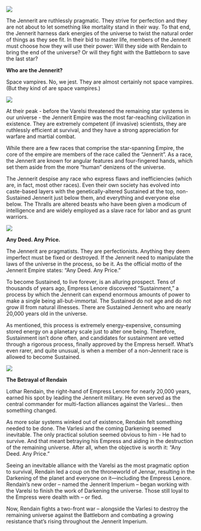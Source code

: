 <img src="jennerit_logo.jpg">

The Jennerit are ruthlessly pragmatic. They strive for perfection and they are not about to let something like mortality stand in their way. To that end, the Jennerit harness dark energies of the universe to twist the natural order of things as they see fit. In their bid to master life, members of the Jennerit must choose how they will use their power: Will they side with Rendain to bring the end of the universe? Or will they fight with the Battleborn to save the last star?

**Who are the Jennerit?**

Space vampires. No, we jest. They are almost certainly not space vampires. (But they kind of are space vampires.)

<img src="rando-screen.jpg">

At their peak - before the Varelsi threatened the remaining star systems in our universe - the Jennerit Empire was the most far-reaching civilization in existence.  They are extremely competent (if invasive) scientists, they are ruthlessly efficient at survival, and they have a strong appreciation for warfare and martial combat.

While there are a few races that comprise the star-spanning Empire, the core of the empire are members of the race called the “Jennerit”. As a race, the Jennerit are known for angular features and four-fingered hands, which set them aside from the more “human” denizens of the universe.

The Jennerit despise any race who express flaws and inefficiencies (which are, in fact, most other races). Even their own society has evolved into caste-based layers with the genetically-altered Sustained at the top, non-Sustained Jennerit just below them, and everything and everyone else below.  The Thralls are altered beasts who have been given a modicum of intelligence and are widely employed as a slave race for labor and as grunt warriors.

<img src="building_layout_sketch.jpg">

**Any Deed. Any Price.**

The Jennerit are pragmatists. They are perfectionists. Anything they deem imperfect must be fixed or destroyed. If the Jennerit need to manipulate the laws of the universe in the process, so be it. As the official motto of the Jennerit Empire states: “Any Deed. Any Price.”

To become Sustained, to live forever, is an alluring prospect. Tens of thousands of years ago, Empress Lenore discovered “Sustainment,” a process by which the Jennerit can expend enormous amounts of power to make a single being all-but-immortal.  The Sustained do not age and do not grow ill from natural illnesses. There are Sustained Jennerit who are nearly 20,000 years old in the universe.

As mentioned, this process is extremely energy-expensive, consuming stored energy on a planetary scale just to alter one being. Therefore, Sustainment isn’t done often, and candidates for sustainment are vetted through a rigorous process, finally approved by the Empress herself. What’s even rarer, and quite unusual, is when a member of a non-Jennerit race is allowed to become Sustained.

<img src="Rendain_Concept.jpg">

**The Betrayal of Rendain**

Lothar Rendain, the right-hand of Empress Lenore for nearly 20,000 years, earned his spot by leading the Jennerit military. He even served as the central commander for multi-faction alliances against the Varlesi… then something changed.

As more solar systems winked out of existence, Rendain felt something needed to be done. The Varlesi and the coming Darkening seemed inevitable. The only practical solution seemed obvious to him - He had to survive. And that meant betraying his Empress and aiding in the destruction of the remaining universe. After all, when the objective is worth it: “Any Deed. Any Price.”

Seeing an inevitable alliance with the Varelsi as the most pragmatic option to survival, Rendain led a coup on the throneworld of Jennar, resulting in the Darkening of the planet and everyone on it—including the Empress Lenore. Rendain’s new order – named the Jennerit Imperium – began working with the Varelsi to finish the work of Darkening the universe. Those still loyal to the Empress were dealth with – or fled.

Now, Rendain fights a two-front war – alongside the Varlesi to destroy the remaining universe against the Battleborn and combating a growing resistance that’s rising throughout the Jennerit Imperium.